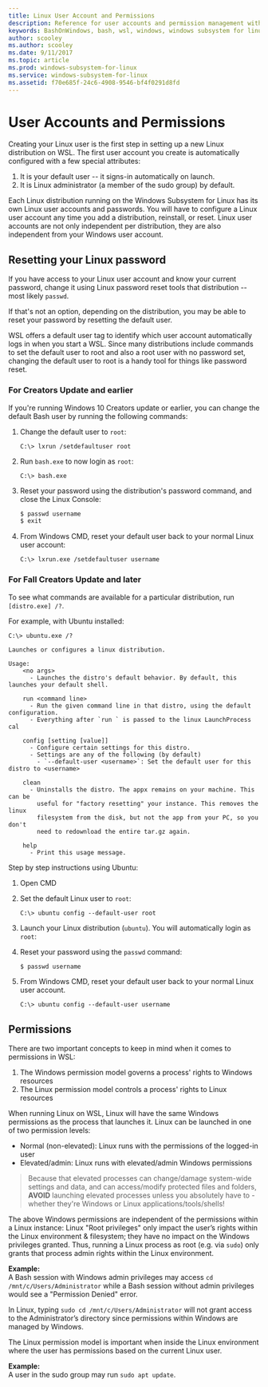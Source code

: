 ```yaml
---
title: Linux User Account and Permissions
description: Reference for user accounts and permission management with the Windows Subsystem for Linux.
keywords: BashOnWindows, bash, wsl, windows, windows subsystem for linux, windowssubsystem, ubuntu, user accounts
author: scooley
ms.author: scooley
ms.date: 9/11/2017
ms.topic: article
ms.prod: windows-subsystem-for-linux
ms.service: windows-subsystem-for-linux
ms.assetid: f70e685f-24c6-4908-9546-bf4f0291d8fd
---
```


# User Accounts and Permissions

Creating your Linux user is the first step in setting up a new Linux distribution on WSL.  The first user account you create is automatically configured with a few special attributes:

1. It is your default user -- it signs-in automatically on launch.
1. It is Linux administrator (a member of the sudo group) by default.

Each Linux distribution running on the Windows Subsystem for Linux has its own Linux user accounts and passwords.  You will have to configure a Linux user account any time you add a distribution, reinstall, or reset.  Linux user accounts are not only independent per distribution, they are also independent from your Windows user account.

## Resetting your Linux password

If you have access to your Linux user account and know your current password, change it using Linux password reset tools that distribution -- most likely `passwd`.

If that's not an option, depending on the distribution, you may be able to reset your password by resetting the default user.

WSL offers a default user tag to identify which user account automatically logs in when you start a WSL.  Since many distributions include commands to set the default user to root and also a root user with no password set, changing the default user to root is a handy tool for things like password reset.

### For Creators Update and earlier
If you're running Windows 10 Creators update or earlier, you can change the default Bash user by running the following commands:

1. Change the default user to `root`:

    ``` CMD
    C:\> lxrun /setdefaultuser root
    ```

1. Run `bash.exe` to now login as `root`:

    ``` CMD
    C:\> bash.exe
    ```

1. Reset your password using the distribution's password command, and close the Linux Console:

    ``` BASH
    $ passwd username
    $ exit
    ```

1. From Windows CMD, reset your default user back to your normal Linux user account:

    ``` CMD
    C:\> lxrun.exe /setdefaultuser username
    ```

### For Fall Creators Update and later
To see what commands are available for a particular distribution, run `[distro.exe] /?`.
    
For example, with Ubuntu installed:

``` 
C:\> ubuntu.exe /?

Launches or configures a linux distribution.

Usage:
    <no args>
      - Launches the distro's default behavior. By default, this launches your default shell.

    run <command line>
      - Run the given command line in that distro, using the default configuration.
      - Everything after `run ` is passed to the linux LaunchProcess cal

    config [setting [value]]
      - Configure certain settings for this distro.
      - Settings are any of the following (by default)
        - `--default-user <username>`: Set the default user for this distro to <username>

    clean
      - Uninstalls the distro. The appx remains on your machine. This can be
        useful for "factory resetting" your instance. This removes the linux
        filesystem from the disk, but not the app from your PC, so you don't
        need to redownload the entire tar.gz again.

    help
      - Print this usage message.
```

Step by step instructions using Ubuntu:

1. Open CMD
1. Set the default Linux user to `root`:

    ``` CMD
    C:\> ubuntu config --default-user root
    ```    

1. Launch your Linux distribution (`ubuntu`).  You will automatically login as `root`:

1. Reset your password using the `passwd` command:

    ``` BASH
    $ passwd username
    ```

1. From Windows CMD, reset your default user back to your normal Linux user account.

    ``` CMD
    C:\> ubuntu config --default-user username
    ```

## Permissions

There are two important concepts to keep in mind when it comes to permissions in WSL:

1. The Windows permission model governs a process' rights to Windows resources
2. The Linux permission model controls a process' rights to Linux resources

When running Linux on WSL, Linux will have the same Windows permissions as the process that launches it. Linux can be launched in one of two permission levels:

* Normal (non-elevated): Linux runs with the permissions of the logged-in user
* Elevated/admin: Linux runs with elevated/admin Windows permissions

> Because that elevated processes can change/damage system-wide settings and data, and can access/modify protected files and folders, **AVOID** launching elevated processes unless you absolutely have to - whether they're Windows or Linux applications/tools/shells!

The above Windows permissions are independent of the permissions within a Linux instance: Linux "Root privileges" only impact the user’s rights within the Linux environment & filesystem; they have no impact on the Windows privileges granted. Thus, running a Linux process as root (e.g. via `sudo`) only grants that process admin rights within the Linux environment.

**Example:**    
A Bash session with Windows admin privileges may access `cd /mnt/c/Users/Administrator` while a Bash session without admin privileges would see a "Permission Denied" error.

In Linux, typing `sudo cd /mnt/c/Users/Administrator` will not grant access to the Administrator’s directory since permissions within Windows are managed by Windows.

The Linux permission model is important when inside the Linux environment where the user has permissions based on the current Linux user.

**Example:**  
A user in the sudo group may run `sudo apt update`.
